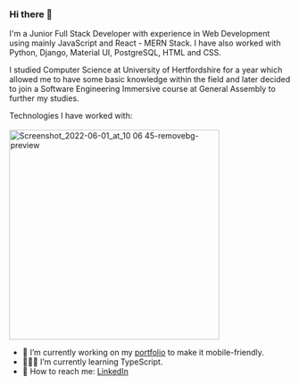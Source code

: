 ### Hi there 👾
I'm a Junior Full Stack Developer with experience in Web Development using mainly JavaScript and React - MERN Stack. I have also worked with Python, Django, Material UI, PostgreSQL, HTML and CSS.

I studied Computer Science at University of Hertfordshire for a year which allowed me to have some basic knowledge within the field and later decided to join a Software Engineering Immersive course at General Assembly to further my studies.

Technologies I have worked with:<br><br>
<img width="376" alt="Screenshot_2022-06-01_at_10 06 45-removebg-preview" src="https://user-images.githubusercontent.com/94257616/171376339-28d147c7-13b2-40c6-bfb1-b039dae7d921.png">




- 🔭 I’m currently working on my [portfolio](https://www.claudia-pacheco.com) to make it mobile-friendly.
- 👩🏻‍💻 I’m currently learning TypeScript.
- 📩 How to reach me: [LinkedIn](https://www.linkedin.com/in/claudia-pacheco1)
<!--
**claudia-pacheco/claudia-pacheco** is a ✨ _special_ ✨ repository because its `README.md` (this file) appears on your GitHub profile.

Here are some ideas to get you started:


- 👯 I’m looking to collaborate on ...
- 🤔 I’m looking for help with ...
- 💬 Ask me about ...

- 😄 Pronouns: ...
- ⚡ Fun fact: ...
-->
